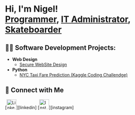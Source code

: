 <h1>Hi, I'm Nigel! <br/><a href="https://github.com/joshmadakor1">Programmer</a>, <a href="https://www.linkedin.com/in/joshmadakor/">IT Administrator</a>, <a href="https://www.youtube.com/c/joshmadakor">Skateboarder</a></h1>

<h2>👨‍💻 Software Development Projects:</h2>


- <b>Web Design</b>
  - [Secure WebSite Design](https://github.com/nigel117/CatIntelligenceAgency)
- <b>Python</b>
  - [NYC Taxi Fare Prediction (Kaggle Coding Challendge)](https://github.com/nigel117/NYC-Taxi-Fares)


## 🤳 Connect with Me

[<img src="https://cdn.jsdelivr.net/npm/simple-icons@v3/icons/linkedin.svg" width="32" title="LinkedIn"/>][linkedin]
[<img src="https://cdn.jsdelivr.net/npm/simple-icons@v3/icons/instagram.svg" width="32" title="Instagram"/>][instagram]


